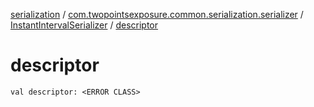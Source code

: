 [serialization](../../index.md) / [com.twopointsexposure.common.serialization.serializer](../index.md) / [InstantIntervalSerializer](index.md) / [descriptor](./descriptor.md)

# descriptor

`val descriptor: <ERROR CLASS>`